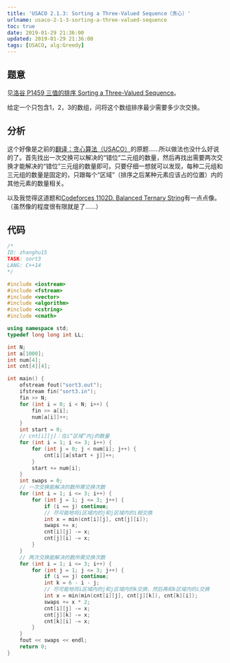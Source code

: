 ```yaml
---
title: 'USACO 2.1.3: Sorting a Three-Valued Sequence（贪心）'
urlname: usaco-2-1-3-sorting-a-three-valued-sequence
toc: true
date: 2019-01-29 21:36:00
updated: 2019-01-29 21:36:00
tags: [USACO, alg:Greedy]
---
```


## 题意

见[洛谷 P1459 三值的排序 Sorting a Three-Valued Sequence](https://www.luogu.org/problemnew/show/P1459)。

给定一个只包含1，2，3的数组，问将这个数组排序最少需要多少次交换。

## 分析

这个好像是之前的[翻译：贪心算法（USACO）](/post/greedy-algorithm-usaco-translation)的原题……所以做法也没什么好说的了。首先找出一次交换可以解决的“错位”二元组的数量，然后再找出需要两次交换才能解决的“错位”三元组的数量即可。只要仔细一想就可以发现，每种二元组和三元组的数量是固定的，只跟每个“区域”（排序之后某种元素应该占的位置）内的其他元素的数量相关。

以及我觉得这道题和[Codeforces 1102D. Balanced Ternary String](/post/codeforces-1102d-balanced-ternary-string)有一点点像。（虽然像的程度很有限就是了……）

## 代码

```cpp
/*
ID: zhanghu15
TASK: sort3
LANG: C++14
*/

#include <iostream>
#include <fstream>
#include <vector>
#include <algorithm>
#include <cstring>
#include <cmath>

using namespace std;
typedef long long int LL;

int N;
int a[1000];
int num[4];
int cnt[4][4];

int main() {
    ofstream fout("sort3.out");
    ifstream fin("sort3.in");
    fin >> N;
    for (int i = 0; i < N; i++) {
        fin >> a[i];
        num[a[i]]++;
    }
    int start = 0;
    // cnt[i][j]：在i“区域”内j的数量
    for (int i = 1; i <= 3; i++) {
        for (int j = 0; j < num[i]; j++) {
            cnt[i][a[start + j]]++;
        }
        start += num[i];
    }
    int swaps = 0;
    // 一次交换能解决的数所需交换次数
    for (int i = 1; i <= 3; i++) {
        for (int j = 1; j <= 3; j++) {
            if (i == j) continue;
            // 尽可能地将i区域内的j和j区域内的i相交换
            int x = min(cnt[i][j], cnt[j][i]);
            swaps += x;
            cnt[i][j] -= x;
            cnt[j][i] -= x;
        }
    }
    // 两次交换能解决的数所需交换次数
    for (int i = 1; i <= 3; i++) {
        for (int j = 1; j <= 3; j++) {
            if (i == j) continue;
            int k = 6 - i - j;
            // 尽可能地将i区域内的j和j区域内的k交换，然后再和k区域内的i交换
            int x = min(min(cnt[i][j], cnt[j][k]), cnt[k][i]);
            swaps += x * 2;
            cnt[i][j] -= x;
            cnt[j][k] -= x;
            cnt[k][i] -= x;
        }
    }
    fout << swaps << endl;
    return 0;
}
```